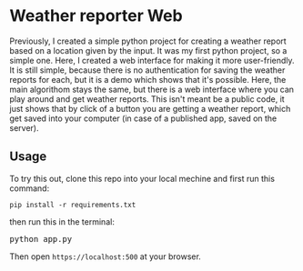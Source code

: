 # Weather reporter Web

Previously, I created a simple python project for creating a weather report based on a location given by the input. It was my first python project, so a simple one. Here, I created a web interface for making it more user-friendly. It is still simple, because there is no authentication for saving the weather reports for each, but it is a demo which shows that it's possible. Here, the main algorithom stays the same, but there is a web interface where you can play around and get weather reports. This isn't meant be a public code, it just shows that by click of a button you are getting a weather report, which get saved into your computer (in case of a published app, saved on the server).

## Usage

To try this out, clone this repo into your local mechine and first run this command:
```shell
pip install -r requirements.txt
```
 then run this in the terminal:
<pre>
python app.py
</pre>

Then open `https://localhost:500` at your browser.


